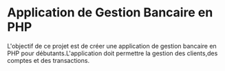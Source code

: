 # Application de Gestion Bancaire en PHP
L'objectif de ce projet est de créer une application de gestion bancaire en PHP pour débutants.L'application doit permettre la gestion 
des clients,des comptes et des transactions.
